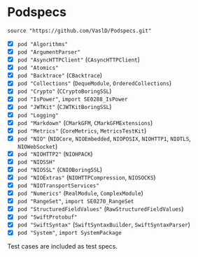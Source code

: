 # Podspecs

`source "https://github.com/VaslD/Podspecs.git"`

- [x] `pod "Algorithms"`
- [x] `pod "ArgumentParser"`
- [x] `pod "AsyncHTTPClient"` (`CAsyncHTTPClient`)
- [x] `pod "Atomics"`
- [x] `pod "Backtrace"` (`CBacktrace`)
- [x] `pod "Collections"` (`DequeModule`, `OrderedCollections`)
- [x] `pod "Crypto"` (`CCryptoBoringSSL`)
- [x] `pod "IsPower"`, `import SE0288_IsPower`
- [x] `pod "JWTKit"` (`CJWTKitBoringSSL`)
- [x] `pod "Logging"`
- [x] `pod "Markdown"` (`CMarkGFM`, `CMarkGFMExtensions`)
- [x] `pod "Metrics"` (`CoreMetrics`, `MetricsTestKit`)
- [x] `pod "NIO"` (`NIOCore`, `NIOEmbedded`, `NIOPOSIX`, `NIOHTTP1`, `NIOTLS`, `NIOWebSocket`)
- [x] `pod "NIOHTTP2"` (`NIOHPACK`)
- [x] `pod "NIOSSH"`
- [x] `pod "NIOSSL"` (`CNIOBoringSSL`)
- [x] `pod "NIOExtras"` (`NIOHTTPCompression`, `NIOSOCKS`)
- [x] `pod "NIOTransportServices"`
- [x] `pod "Numerics"` (`RealModule`, `ComplexModule`)
- [x] `pod "RangeSet"`, `import SE0270_RangeSet`
- [x] `pod "StructuredFieldValues"` (`RawStructuredFieldValues`)
- [x] `pod "SwiftProtobuf"`
- [x] `pod "SwiftSyntax"` (`SwiftSyntaxBuilder`, `SwiftSyntaxParser`)
- [x] `pod "System"`, `import SystemPackage`

Test cases are included as test specs.